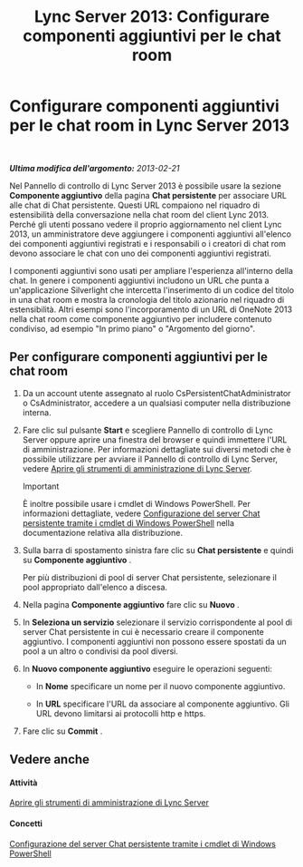 ﻿---
title: 'Lync Server 2013: Configurare componenti aggiuntivi per le chat room'
TOCTitle: Configurare componenti aggiuntivi per le chat room
ms:assetid: 4eeaf19e-8369-4f6f-af65-a283cf7daa1c
ms:mtpsurl: https://technet.microsoft.com/it-it/library/JJ204878(v=OCS.15)
ms:contentKeyID: 49300523
ms.date: 08/24/2015
mtps_version: v=OCS.15
ms.translationtype: HT
---

# Configurare componenti aggiuntivi per le chat room in Lync Server 2013

 

_**Ultima modifica dell'argomento:** 2013-02-21_

Nel Pannello di controllo di Lync Server 2013 è possibile usare la sezione **Componente aggiuntivo** della pagina **Chat persistente** per associare URL alle chat di Chat persistente. Questi URL compaiono nel riquadro di estensibilità della conversazione nella chat room del client Lync 2013. Perché gli utenti possano vedere il proprio aggiornamento nel client Lync 2013, un amministratore deve aggiungere i componenti aggiuntivi all'elenco dei componenti aggiuntivi registrati e i responsabili o i creatori di chat rom devono associare le chat con uno dei componenti aggiuntivi registrati.

I componenti aggiuntivi sono usati per ampliare l'esperienza all'interno della chat. In genere i componenti aggiuntivi includono un URL che punta a un'applicazione Silverlight che intercetta l'inserimento di un codice del titolo in una chat room e mostra la cronologia del titolo azionario nel riquadro di estensibilità. Altri esempi sono l'incorporamento di un URL di OneNote 2013 nella chat room come componente aggiuntivo per includere contenuto condiviso, ad esempio "In primo piano" o "Argomento del giorno".

## Per configurare componenti aggiuntivi per le chat room

1.  Da un account utente assegnato al ruolo CsPersistentChatAdministrator o CsAdministrator, accedere a un qualsiasi computer nella distribuzione interna.

2.  Fare clic sul pulsante **Start** e scegliere Pannello di controllo di Lync Server oppure aprire una finestra del browser e quindi immettere l'URL di amministrazione. Per informazioni dettagliate sui diversi metodi che è possibile utilizzare per avviare il Pannello di controllo di Lync Server, vedere [Aprire gli strumenti di amministrazione di Lync Server](lync-server-2013-open-lync-server-administrative-tools.md).
    
    > [!important]  
    > È inoltre possibile usare i cmdlet di Windows PowerShell. Per informazioni dettagliate, vedere <a href="configuring-persistent-chat-server-by-using-windows-powershell-cmdlets.md">Configurazione del server Chat persistente tramite i cmdlet di Windows PowerShell</a> nella documentazione relativa alla distribuzione.

3.  Sulla barra di spostamento sinistra fare clic su **Chat persistente** e quindi su **Componente aggiuntivo** .
    
    Per più distribuzioni di pool di server Chat persistente, selezionare il pool appropriato dall'elenco a discesa.

4.  Nella pagina **Componente aggiuntivo** fare clic su **Nuovo** .

5.  In **Seleziona un servizio** selezionare il servizio corrispondente al pool di server Chat persistente in cui è necessario creare il componente aggiuntivo. I componenti aggiuntivi non possono essere spostati da un pool a un altro o condivisi da pool diversi.

6.  In **Nuovo componente aggiuntivo** eseguire le operazioni seguenti:
    
      - In **Nome** specificare un nome per il nuovo componente aggiuntivo.
    
      - In **URL** specificare l'URL da associare al componente aggiuntivo. Gli URL devono limitarsi ai protocolli http e https.

7.  Fare clic su **Commit** .

## Vedere anche

#### Attività

[Aprire gli strumenti di amministrazione di Lync Server](lync-server-2013-open-lync-server-administrative-tools.md)  

#### Concetti

[Configurazione del server Chat persistente tramite i cmdlet di Windows PowerShell](configuring-persistent-chat-server-by-using-windows-powershell-cmdlets.md)

